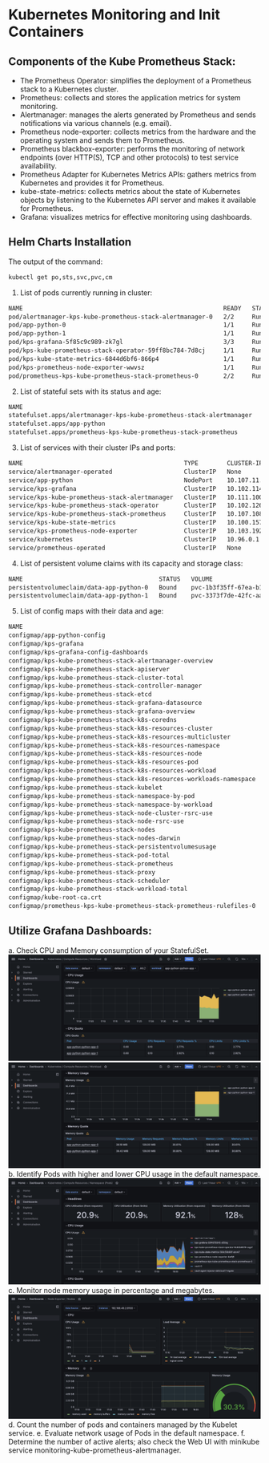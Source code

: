 # Kubernetes Monitoring and Init Containers

## Components of the Kube Prometheus Stack:

- The Prometheus Operator: simplifies the deployment of a Prometheus stack to a Kubernetes cluster.
- Prometheus: collects and stores the application metrics for system monitoring. 
- Alertmanager: manages the alerts generated by Prometheus and sends notifications via various channels (e.g. email).
- Prometheus node-exporter: collects metrics from the hardware and the operating system and sends them to Prometheus.
- Prometheus blackbox-exporter: performs the monitoring of network endpoints (over HTTP(S), TCP and other protocols) to test service availability.
- Prometheus Adapter for Kubernetes Metrics APIs: gathers metrics from Kubernetes and provides it for Prometheus.
- kube-state-metrics: collects metrics about the state of Kubernetes objects by listening to the Kubernetes API server and makes it available for Prometheus.
- Grafana: visualizes metrics for effective monitoring using dashboards.

## Helm Charts Installation

The output of the command:

```sh
kubectl get po,sts,svc,pvc,cm
```

1. List of pods currently running in cluster:

```sh                                                          READY   STATUS    RESTARTS   AGE
NAME                                                        READY   STATUS             RESTARTS        AGE
pod/alertmanager-kps-kube-prometheus-stack-alertmanager-0   2/2     Running            0               11m
pod/app-python-0                                            1/1     Running            9 (4m36s ago)   14d
pod/app-python-1                                            1/1     Running            9 (4m36s ago)   14d
pod/kps-grafana-5f85c9c989-zk7gl                            3/3     Running            0               11m
pod/kps-kube-prometheus-stack-operator-59ff8bc784-7d8cj     1/1     Running            0               11m
pod/kps-kube-state-metrics-6844d6bf6-866p4                  1/1     Running            0               11m
pod/kps-prometheus-node-exporter-wwvsz                      1/1     Running            0               11m
pod/prometheus-kps-kube-prometheus-stack-prometheus-0       2/2     Running            0               11m
```

2. List of stateful sets with its status and age:

```sh
NAME                                                                   READY   AGE
statefulset.apps/alertmanager-kps-kube-prometheus-stack-alertmanager   1/1     13m
statefulset.apps/app-python                                            2/2     13m
statefulset.apps/prometheus-kps-kube-prometheus-stack-prometheus       1/1     13m
```

3. List of services with their cluster IPs and ports:

```sh
NAME                                             TYPE        CLUSTER-IP       EXTERNAL-IP   PORT(S)                      AGE
service/alertmanager-operated                    ClusterIP   None             <none>        9093/TCP,9094/TCP,9094/UDP   13m
service/app-python                               NodePort    10.107.11.60     <none>        8000:30333/TCP               14d
service/kps-grafana                              ClusterIP   10.102.114.51    <none>        80/TCP                       13m
service/kps-kube-prometheus-stack-alertmanager   ClusterIP   10.111.100.59    <none>        9093/TCP,8080/TCP            13m
service/kps-kube-prometheus-stack-operator       ClusterIP   10.102.126.167   <none>        443/TCP                      13m
service/kps-kube-prometheus-stack-prometheus     ClusterIP   10.107.108.239   <none>        9090/TCP,8080/TCP            13m
service/kps-kube-state-metrics                   ClusterIP   10.100.157.121   <none>        8080/TCP                     13m
service/kps-prometheus-node-exporter             ClusterIP   10.103.192.169   <none>        9100/TCP                     13m
service/kubernetes                               ClusterIP   10.96.0.1        <none>        443/TCP                      37d
service/prometheus-operated                      ClusterIP   None             <none>        9090/TCP                     13m
```

4. List of persistent volume claims with its capacity and storage class:

```sh
NAME                                      STATUS   VOLUME                                     CAPACITY   ACCESS MODES   STORAGECLASS   AGE
persistentvolumeclaim/data-app-python-0   Bound    pvc-1b3f35ff-67ea-b14b-447b-5f0cebc839a8   1Gi        RWO            standard       14d
persistentvolumeclaim/data-app-python-1   Bound    pvc-3373f7de-42fc-aae5-9d73-9ef8fcbbc13f   1Gi        RWO            standard       14d
```

5. List of config maps with their data and age:

```sh
NAME                                                                    DATA   AGE
configmap/app-python-config                                             1      14d
configmap/kps-grafana                                                   1      13m
configmap/kps-grafana-config-dashboards                                 1      13m
configmap/kps-kube-prometheus-stack-alertmanager-overview               1      13m
configmap/kps-kube-prometheus-stack-apiserver                           1      13m
configmap/kps-kube-prometheus-stack-cluster-total                       1      13m
configmap/kps-kube-prometheus-stack-controller-manager                  1      13m
configmap/kps-kube-prometheus-stack-etcd                                1      13m
configmap/kps-kube-prometheus-stack-grafana-datasource                  1      13m
configmap/kps-kube-prometheus-stack-grafana-overview                    1      13m
configmap/kps-kube-prometheus-stack-k8s-coredns                         1      13m
configmap/kps-kube-prometheus-stack-k8s-resources-cluster               1      13m
configmap/kps-kube-prometheus-stack-k8s-resources-multicluster          1      13m
configmap/kps-kube-prometheus-stack-k8s-resources-namespace             1      13m
configmap/kps-kube-prometheus-stack-k8s-resources-node                  1      13m
configmap/kps-kube-prometheus-stack-k8s-resources-pod                   1      13m
configmap/kps-kube-prometheus-stack-k8s-resources-workload              1      13m
configmap/kps-kube-prometheus-stack-k8s-resources-workloads-namespace   1      13m
configmap/kps-kube-prometheus-stack-kubelet                             1      13m
configmap/kps-kube-prometheus-stack-namespace-by-pod                    1      13m
configmap/kps-kube-prometheus-stack-namespace-by-workload               1      13m
configmap/kps-kube-prometheus-stack-node-cluster-rsrc-use               1      13m
configmap/kps-kube-prometheus-stack-node-rsrc-use                       1      13m
configmap/kps-kube-prometheus-stack-nodes                               1      13m
configmap/kps-kube-prometheus-stack-nodes-darwin                        1      13m
configmap/kps-kube-prometheus-stack-persistentvolumesusage              1      13m
configmap/kps-kube-prometheus-stack-pod-total                           1      13m
configmap/kps-kube-prometheus-stack-prometheus                          1      13m
configmap/kps-kube-prometheus-stack-proxy                               1      13m
configmap/kps-kube-prometheus-stack-scheduler                           1      13m
configmap/kps-kube-prometheus-stack-workload-total                      1      13m
configmap/kube-root-ca.crt                                              1      37d
configmap/prometheus-kps-kube-prometheus-stack-prometheus-rulefiles-0   35     13m
```

## Utilize Grafana Dashboards:

a. Check CPU and Memory consumption of your StatefulSet.
![CPU](./screenshots/lab14-a.png)
![memory](./screenshots/lab14-a-memory.png)
b. Identify Pods with higher and lower CPU usage in the default namespace.
![Pods](./screenshots/lab14-b.png)
c. Monitor node memory usage in percentage and megabytes.
![node memory](./screenshots/lab14-c.png)
d. Count the number of pods and containers managed by the Kubelet service.
e. Evaluate network usage of Pods in the default namespace.
f. Determine the number of active alerts; also check the Web UI with minikube service monitoring-kube-prometheus-alertmanager.